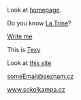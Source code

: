 Look at [homepage](http://texy.info).

Do you know [La Trine](http://www.latrine.cz)?

[Write me](mailto:me@example.com)

This is [Texy](http://texy.info/)

Look at [this site](http://www.dgx.cz/trine/)

someEmail@seznam.cz

www.sokolkampa.cz

